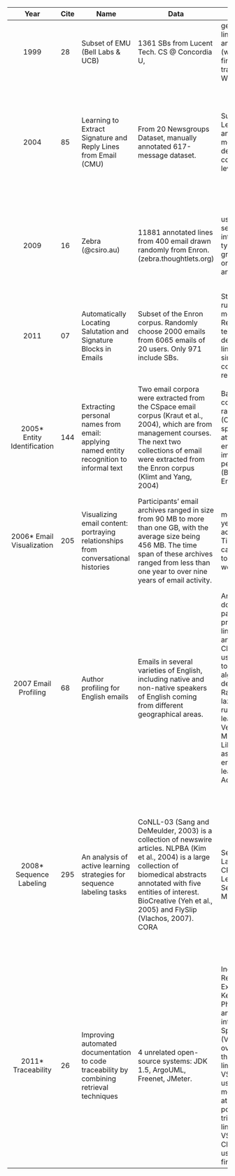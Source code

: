 |             Year            | Cite | Name                                                                                     | Data                                                                                                                                                                                                                                                        | Method                                                                                                                                                                                                                                                                                                       | Results                                                                                                                                                                                                                                                                                               |                                                                                                        |
|:---------------------------:|------|------------------------------------------------------------------------------------------|-------------------------------------------------------------------------------------------------------------------------------------------------------------------------------------------------------------------------------------------------------------|--------------------------------------------------------------------------------------------------------------------------------------------------------------------------------------------------------------------------------------------------------------------------------------------------------------|-------------------------------------------------------------------------------------------------------------------------------------------------------------------------------------------------------------------------------------------------------------------------------------------------------|--------------------------------------------------------------------------------------------------------|
| 1999                        | 28   | Subset of EMU (Bell Labs & UCB)                                                          | 1361 SBs from Lucent Tech.  CS @ Concordia U,                                                                                                                                                                                                               | geometrical & linguistic analysis  (weighted finite-state transducers WFST)                                                                                                                                                                                                                                  | Recall: 53%-->93% Precision: 90%                                                                                                                                                                                                                                                                      |                                                                                                        |
| 2004                        | 85   | Learning to Extract Signature and Reply Lines from Email (CMU)                           | From 20 Newsgroups Dataset, manually annotated 617-message dataset.                                                                                                                                                                                         | Supervised Learning on annotated messages to develop component-level analysis.                                                                                                                                                                                                                               | Accuracy:>97% Sequential learners better than non-sequential. CRF best w/o. features.  CPerceptron(5,25) best w. features (best overall, accuracy 99.37%); CMM(SVM, 5) is a close second.                                                                                                             | Compared with Naive Byes, Maximum Entropy, SVM(best), VotedPreceptrop, AdaBoost.s                      |
| 2009                        | 16   | Zebra (@csiro.au)                                                                        | 11881 annotated lines from 400 email drawn randomly from Enron.(zebra.thoughtlets.org)                                                                                                                                                                      | use SVM to segment email into 9 zone types based on graphic, orthographic and lexical cues.                                                                                                                                                                                                                  | accuracy of 87.01%, when the number of zones is abstracted to two or three zone classes, this increases to 93.60% and 91.53% respectively.                                                                                                                                                            |                                                                                                        |
| 2011                        | 07   | Automatically Locating Salutation and Signature Blocks in Emails                         | Subset of the Enron corpus.  Randomly choose 2000 emails from 6065 emails of 20 users. Only 971 include SBs.                                                                                                                                                | Statistical and rules restricted method. 1. Remove quoted text.  2. Roughly decide, last K lines. 3. Using 3 simple rules to correct the result.                                                                                                                                                             | Average F1 value above 94%                                                                                                                                                                                                                                                                            | Do not use any features of text lines or email lay-out features.  Not comparable with the others work. |
|                             |      |                                                                                          |                                                                                                                                                                                                                                                             |                                                                                                                                                                                                                                                                                                              |                                                                                                                                                                                                                                                                                                       |                                                                                                        |
| 2005* Entity Identification | 144  | Extracting personal names from email: applying named entity recognition to informal text | Two email corpora were extracted from the CSpace email corpus (Kraut et al., 2004), which are from management courses. The next two collections of email were extracted from the Enron corpus (Klimt and Yang, 2004)                                        | Based on conditional random fields (CRE), they use special attributes of emalil text to improve the performance.(Basic, Dict., Email)                                                                                                                                                                        | F1: 87.9%-92.9 for Mgmt F1: 76.2%-76.9% for Enron.                                                                                                                                                                                                                                                    |                                                                                                        |
| 2006* Email Visualization   | 205  | Visualizing email content: portraying relationships from conversational histories        | Participants’ email archives ranged in size from 90 MB to more than one GB, with the average size being 456 MB. The time span of these archives ranged from less than one year to over nine years of email activity.                                        | monthly and yearly words; adjusting the Time Scale; calculating the topic word(TFIDF);                                                                                                                                                                                                                       | Two modes of personalized email visualization: exploration of “big picture” trends and themes (“haystack”) and more detail-oriented exploration (“needle”).                                                                                                                                           |                                                                                                        |
| 2007 Email Profiling        | 68   | Author profiling for English emails                                                      | Emails in several varieties of English, including native and non-native speakers of English coming from different geographical areas.                                                                                                                       | Analysis: document parsing , text processing and linguistic analysis. Classification using WEKA toolkit of several algorithms: decision trees RandomForest, lazy learners , rule-based learners Support Vector Machines, LibSVM  as well as ensemble/meta-learners , AdaBoostM1.                             | Results show chosen approach works well for author profiling and that using different classifiers in combination with a subset of available features can be beneficial for predicting single traits.                                                                                                  |                                                                                                        |
| 2008* Sequence Labeling     | 295  | An analysis of active learning strategies for sequence labeling tasks                    | CoNLL-03 (Sang and DeMeulder, 2003) is a collection of newswire articles. NLPBA (Kim et al., 2004) is a large collection of biomedical abstracts annotated with five entities of interest. BioCreative (Yeh et al., 2005) and FlySlip (Vlachos, 2007). CORA | Sequence Labeling and CRFs; Active Learning with Sequence Models;                                                                                                                                                                                                                                            | The large-scale empirical evaluation demonstrates that some of these newly proposed methods advance the state of the art in active learning with sequence models. These methods include information density (which we recommend in practice), sequence vote entropy, and sometimes Fisher information |                                                                                                        |
| 2011* Traceability          | 26   | Improving automated documentation to code traceability by combining retrieval techniques | 4 unrelated open-source systems: JDK 1.5, ArgoUML, Freenet, JMeter.                                                                                                                                                                                         | Incorporating Regular Expression (RE), Key Phrases(KP), and Clustering into a Vector Space Model (VSM) to overcoming the three main limitations of VSM. 1. RE is used to get more true links at high cut points. 2. KP tries to recover links missed by VSM. 3. Clustering is used after the first two steps | The F-Performance varies from 60% to 90% for the 4 systems.                                                                                                                                                                                                                                           |                                                                                                        |
